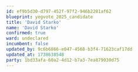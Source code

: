 ```yaml
---
id: ef9b5d30-d797-452f-97f2-946b2281af62
blueprint: yegvote_2025_candidate
title: 'David Starko'
name: 'David Starko'
confirmed: true
ward: undeclared
incumbent: false
updated_by: 9c6b6866-e047-4568-b3f4-71623caf17dd
updated_at: 1738638548
party: 1bd33afa-60a2-4d12-b7a3-7ea879030d75
---
```

